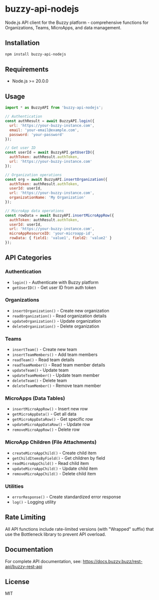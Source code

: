 # buzzy-api-nodejs

Node.js API client for the Buzzy platform - comprehensive functions for Organizations, Teams, MicroApps, and data management.

## Installation

```bash
npm install buzzy-api-nodejs
```

## Requirements

- Node.js >= 20.0.0

## Usage

```javascript
import * as BuzzyAPI from 'buzzy-api-nodejs';

// Authentication
const authResult = await BuzzyAPI.login({
  url: 'https://your-buzzy-instance.com',
  email: 'your-email@example.com',
  password: 'your-password'
});

// Get user ID
const userId = await BuzzyAPI.getUserID({
  authToken: authResult.authToken,
  url: 'https://your-buzzy-instance.com'
});

// Organization operations
const org = await BuzzyAPI.insertOrganization({
  authToken: authResult.authToken,
  userId: userId,
  url: 'https://your-buzzy-instance.com',
  organizationName: 'My Organization'
});

// MicroApp data operations
const rowData = await BuzzyAPI.insertMicroAppRow({
  authToken: authResult.authToken,
  userId: userId,
  url: 'https://your-buzzy-instance.com',
  microAppResourceID: 'your-microapp-id',
  rowData: { field1: 'value1', field2: 'value2' }
});
```

## API Categories

### Authentication
- `login()` - Authenticate with Buzzy platform
- `getUserID()` - Get user ID from auth token

### Organizations
- `insertOrganization()` - Create new organization
- `readOrganization()` - Read organization details
- `updateOrganization()` - Update organization
- `deleteOrganization()` - Delete organization

### Teams
- `insertTeam()` - Create new team
- `insertTeamMembers()` - Add team members
- `readTeam()` - Read team details
- `readTeamMember()` - Read team member details
- `updateTeam()` - Update team
- `updateTeamMember()` - Update team member
- `deleteTeam()` - Delete team
- `deleteTeamMember()` - Remove team member

### MicroApps (Data Tables)
- `insertMicroAppRow()` - Insert new row
- `getMicroAppData()` - Get all data
- `getMicroAppDataRow()` - Get specific row
- `updateMicroAppDataRow()` - Update row
- `removeMicroAppRow()` - Delete row

### MicroApp Children (File Attachments)
- `createMicroAppChild()` - Create child item
- `getChildItemsByField()` - Get children by field
- `readMicroAppChild()` - Read child item
- `updateMicroAppChild()` - Update child item
- `removeMicroAppChild()` - Delete child item

### Utilities
- `errorResponse()` - Create standardized error response
- `log()` - Logging utility

## Rate Limiting

All API functions include rate-limited versions (with "Wrapped" suffix) that use the Bottleneck library to prevent API overload.

## Documentation

For complete API documentation, see: https://docs.buzzy.buzz/rest-api/buzzy-rest-api

## License

MIT
